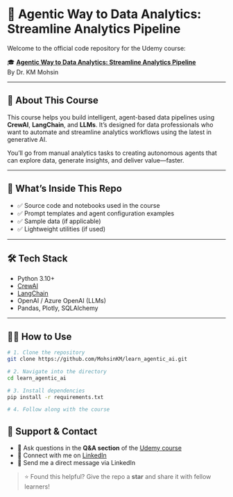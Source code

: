 # 🧠 Agentic Way to Data Analytics: Streamline Analytics Pipeline

Welcome to the official code repository for the Udemy course:

🎓 **[Agentic Way to Data Analytics: Streamline Analytics Pipeline](https://www.udemy.com/course/generative-ai-for-data-analytics/?referralCode=EF854E51D1B4C96924D5)**  
By Dr. KM Mohsin

---

## 📌 About This Course

This course helps you build intelligent, agent-based data pipelines using **CrewAI**, **LangChain**, and **LLMs**. It’s designed for data professionals who want to automate and streamline analytics workflows using the latest in generative AI.

You’ll go from manual analytics tasks to creating autonomous agents that can explore data, generate insights, and deliver value—faster.

---

## 📁 What’s Inside This Repo

- ✅ Source code and notebooks used in the course  
- ✅ Prompt templates and agent configuration examples  
- ✅ Sample data (if applicable)  
- ✅ Lightweight utilities (if used)

---

## 🛠️ Tech Stack

- Python 3.10+
- [CrewAI](https://github.com/joaomdmoura/crewAI)
- [LangChain](https://www.langchain.com/)
- OpenAI / Azure OpenAI (LLMs)
- Pandas, Plotly, SQLAlchemy

---

## 👨‍💻 How to Use

```bash
# 1. Clone the repository
git clone https://github.com/MohsinKM/learn_agentic_ai.git

# 2. Navigate into the directory
cd learn_agentic_ai

# 3. Install dependencies
pip install -r requirements.txt

# 4. Follow along with the course
```

## 💬 Support & Contact
- 🧠 Ask questions in the **Q&A section** of the [Udemy course](https://www.udemy.com/course/generative-ai-for-data-analytics/?referralCode=EF854E51D1B4C96924D5)
- 💼 Connect with me on [LinkedIn](https://www.linkedin.com/in/kmmohsin/)
- 📧 Send me a direct message via LinkedIn
> ⭐ Found this helpful? Give the repo a **star** and share it with fellow learners!
